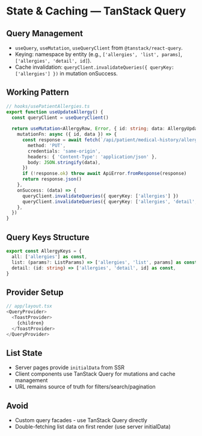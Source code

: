# State & Caching — TanStack Query

## Query Management  
- `useQuery`, `useMutation`, `useQueryClient` from `@tanstack/react-query`.
- Keying: namespace by entity (e.g., `['allergies', 'list', params]`, `['allergies', 'detail', id]`).
- Cache invalidation: `queryClient.invalidateQueries({ queryKey: ['allergies'] })` in mutation onSuccess.

## Working Pattern
```ts
// hooks/usePatientAllergies.ts
export function useUpdateAllergy() {
  const queryClient = useQueryClient()
  
  return useMutation<AllergyRow, Error, { id: string; data: AllergyUpdateInput }>({
    mutationFn: async ({ id, data }) => {
      const response = await fetch(`/api/patient/medical-history/allergies/${id}`, {
        method: 'PUT',
        credentials: 'same-origin',
        headers: { 'Content-Type': 'application/json' },
        body: JSON.stringify(data),
      })
      if (!response.ok) throw await ApiError.fromResponse(response)
      return response.json()
    },
    onSuccess: (data) => {
      queryClient.invalidateQueries({ queryKey: ['allergies'] })
      queryClient.invalidateQueries({ queryKey: ['allergies', 'detail', data.allergy_id] })
    },
  })
}
```

## Query Keys Structure
```ts
export const AllergyKeys = {
  all: ['allergies'] as const,
  list: (params?: ListParams) => ['allergies', 'list', params] as const,
  detail: (id: string) => ['allergies', 'detail', id] as const,
}
```

## Provider Setup
```ts
// app/layout.tsx  
<QueryProvider>
  <ToastProvider>
    {children}
  </ToastProvider>
</QueryProvider>
```

## List State
- Server pages provide `initialData` from SSR
- Client components use TanStack Query for mutations and cache management
- URL remains source of truth for filters/search/pagination

## Avoid
- Custom query facades - use TanStack Query directly
- Double-fetching list data on first render (use server initialData)
